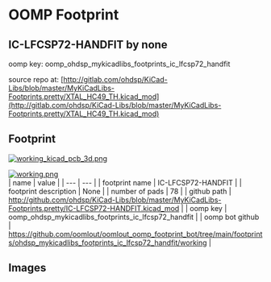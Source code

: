 # OOMP Footprint  
## IC-LFCSP72-HANDFIT  by none  
  
oomp key: oomp_ohdsp_mykicadlibs_footprints_ic_lfcsp72_handfit  
  
source repo at: [http://gitlab.com/ohdsp/KiCad-Libs/blob/master/MyKiCadLibs-Footprints.pretty/XTAL_HC49_TH.kicad_mod](http://gitlab.com/ohdsp/KiCad-Libs/blob/master/MyKiCadLibs-Footprints.pretty/XTAL_HC49_TH.kicad_mod)  
## Footprint  
  
[![working_kicad_pcb_3d.png](working_kicad_pcb_3d_600.png)](working_kicad_pcb_3d.png)  
  
[![working.png](working_600.png)](working.png)  
| name | value | 
| --- | --- | 
| footprint name | IC-LFCSP72-HANDFIT | 
| footprint description | None | 
| number of pads | 78 | 
| github path | http://github.com/ohdsp/KiCad-Libs/blob/master/MyKiCadLibs-Footprints.pretty/IC-LFCSP72-HANDFIT.kicad_mod | 
| oomp key | oomp_ohdsp_mykicadlibs_footprints_ic_lfcsp72_handfit | 
| oomp bot github | https://github.com/oomlout/oomlout_oomp_footprint_bot/tree/main/footprints/ohdsp_mykicadlibs_footprints_ic_lfcsp72_handfit/working | 
## Images  
